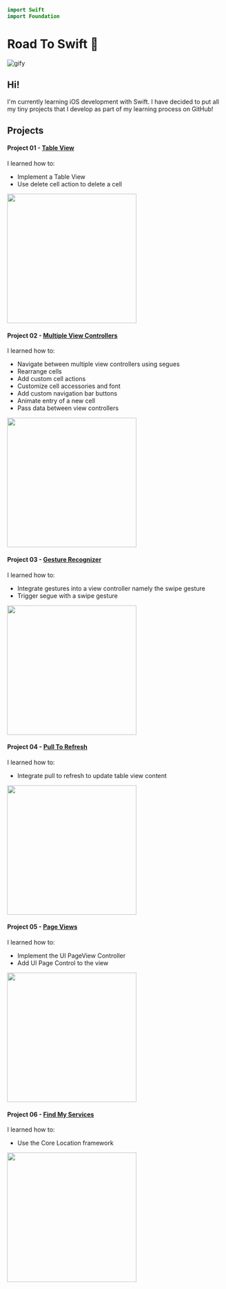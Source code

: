 ```swift
import Swift
import Foundation
```
# Road To Swift :helicopter:

![gify](http://i.giphy.com/sRWf3Oa9vW6Xu.gif)

## Hi!
I'm currently learning iOS development with Swift. I have decided to put all my tiny projects that I develop as part of my learning process on GitHub! 

## Projects

#### Project 01 - [Table View](https://github.com/itsnauman/RoadToSwift/tree/master/Project%2001%20-%20Table%20View)

I learned how to:
* Implement a Table View
* Use delete cell action to delete a cell


<img src="http://i.imgur.com/e7SaoY8.gif?1_" width="300">

#### Project 02 - [Multiple View Controllers](https://github.com/itsnauman/RoadToSwift/tree/master/Project%2002%20-%20Multiple%20View%20Controllers)

I learned how to:
* Navigate between multiple view controllers using segues
* Rearrange cells
* Add custom cell actions
* Customize cell accessories and font
* Add custom navigation bar buttons
* Animate entry of a new cell
* Pass data between view controllers


<img src="http://i.giphy.com/3o7qDQBCfIUANPODVm.gif" width="300">

#### Project 03 - [Gesture Recognizer](https://github.com/itsnauman/RoadToSwift/tree/master/Project%2003%20-%20Gesture%20Recognizer)
I learned how to:
* Integrate gestures into a view controller namely the swipe gesture
* Trigger segue with a swipe gesture


<img src="http://i.giphy.com/3o72F2ZjNRrlU4DcgE.gif" width="300">


#### Project 04 - [Pull To Refresh](https://github.com/itsnauman/RoadToSwift/tree/master/Project%2004%20-%20Pull%20To%20Refresh)
I learned how to:
* Integrate pull to refresh to update table view content


<img src="http://i.giphy.com/3oEjHH6iQOr2rXSVXO.gif" width="300">


#### Project 05 - [Page Views](https://github.com/itsnauman/RoadToSwift/tree/master/Project%2005%20-%20Page%20Views)
I learned how to:
* Implement the UI PageView Controller
* Add UI Page Control to the view


<img src="http://i.giphy.com/26BRvv618qbDLhG4o.gif" width="300">

#### Project 06 - [Find My Services](http://i.giphy.com/26BRvv618qbDLhG4o.gif)
I learned how to:
* Use the Core Location framework


<img src="http://i.giphy.com/26BRvv618qbDLhG4o.gif" width="300">
